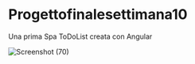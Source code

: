 # Progettofinalesettimana10

Una prima Spa ToDoList creata con Angular

![Screenshot (70)](https://user-images.githubusercontent.com/98736129/160236090-15026bc2-8eab-4693-be69-9a894e1a129e.png)
